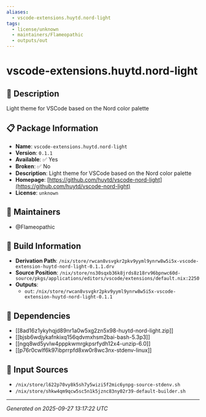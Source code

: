 ```yaml
---
aliases:
  - vscode-extensions.huytd.nord-light
tags:
  - license/unknown
  - maintainers/Flameopathic
  - outputs/out
---
```


# vscode-extensions.huytd.nord-light

## 📝 Description

Light theme for VSCode based on the Nord color palette

## 📋 Package Information

- **Name**: `vscode-extensions.huytd.nord-light`
- **Version**: `0.1.1`
- **Available**: ✅ Yes
- **Broken**: ✅ No
- **Description**: Light theme for VSCode based on the Nord color palette
- **Homepage**: [https://github.com/huytd/vscode-nord-light](https://github.com/huytd/vscode-nord-light)
- **License**: `unknown`
## 👥 Maintainers

- @Flameopathic


## 🔧 Build Information

- **Derivation Path**: `/nix/store/rwcan8vsvgkr2pkv9yyml9ynrw8w5i5x-vscode-extension-huytd-nord-light-0.1.1.drv`
- **Source Position**: `/nix/store/ns30sqxb36k8jrds8z18rv96bpnwc60d-source/pkgs/applications/editors/vscode/extensions/default.nix:2250`
- **Outputs**:
  - `out`:  `/nix/store/rwcan8vsvgkr2pkv9yyml9ynrw8w5i5x-vscode-extension-huytd-nord-light-0.1.1`

## 🔗 Dependencies

- [[8ad16z1ykyhqjd89nr1a0w5xg2zn5x98-huytd-nord-light.zip]]
- [[bjsb6wdjykafnkixq156qdvmxhsm2bai-bash-5.3p3]]
- [[ngq8wd5yvlw4pppkwmrgkpsrfydh12x4-unzip-6.0]]
- [[p76r0cwlf6k97ibprrpfd8xw0r8wc3nx-stdenv-linux]]

## 📁 Input Sources

- `/nix/store/l622p70vy8k5sh7y5wizi5f2mic6ynpg-source-stdenv.sh`
- `/nix/store/shkw4qm9qcw5sc5n1k5jznc83ny02r39-default-builder.sh`

---
*Generated on 2025-09-27 13:17:22 UTC*
